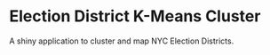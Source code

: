# Election District K-Means Cluster
A shiny application to cluster and map NYC Election Districts. 
